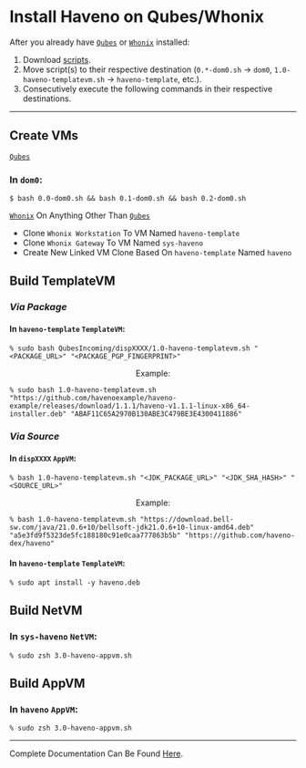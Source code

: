 # Install Haveno on Qubes/Whonix


After you already have [`Qubes`](https://www.qubes-os.org/downloads) or [`Whonix`](https://www.whonix.org/wiki/Download) installed:

1. Download [scripts](https://github.com/haveno-dex/haveno/tree/master/scripts/install_whonix_qubes/scripts).
2. Move script(s) to their respective destination (`0.*-dom0.sh` -> `dom0`, `1.0-haveno-templatevm.sh` -> `haveno-template`, etc.).
3. Consecutively execute the following commands in their respective destinations.

---

## **Create VMs**
[`Qubes`](https://www.qubes-os.org/downloads)
### **In `dom0`:**

```shell
$ bash 0.0-dom0.sh && bash 0.1-dom0.sh && bash 0.2-dom0.sh
```

[`Whonix`](https://www.whonix.org/wiki/Download) On Anything Other Than [`Qubes`](https://www.qubes-os.org/downloads)

- Clone `Whonix Workstation` To VM Named `haveno-template`
- Clone `Whonix Gateway` To VM Named `sys-haveno`
- Create New Linked VM Clone Based On `haveno-template` Named `haveno`


## **Build TemplateVM**
### *Via Package*
#### **In `haveno-template` `TemplateVM`:**

```shell
% sudo bash QubesIncoming/dispXXXX/1.0-haveno-templatevm.sh "<PACKAGE_URL>" "<PACKAGE_PGP_FINGERPRINT>"
```

<p style="text-align: center;">Example:</p>

```shell
% sudo bash 1.0-haveno-templatevm.sh "https://github.com/havenoexample/haveno-example/releases/download/1.1.1/haveno-v1.1.1-linux-x86_64-installer.deb" "ABAF11C65A2970B130ABE3C479BE3E4300411886"
```

### *Via Source*
#### **In `dispXXXX` `AppVM`:**
```shell
% bash 1.0-haveno-templatevm.sh "<JDK_PACKAGE_URL>" "<JDK_SHA_HASH>" "<SOURCE_URL>"
```

<p style="text-align: center;">Example:</p>

```shell
% bash 1.0-haveno-templatevm.sh "https://download.bell-sw.com/java/21.0.6+10/bellsoft-jdk21.0.6+10-linux-amd64.deb" "a5e3fd9f5323de5fc188180c91e0caa777863b5b" "https://github.com/haveno-dex/haveno"
```

#### **In `haveno-template` `TemplateVM`:**

```shell
% sudo apt install -y haveno.deb
```

## **Build NetVM**
### **In `sys-haveno` `NetVM`:**

```shell
% sudo zsh 3.0-haveno-appvm.sh
```

## **Build AppVM**
### **In `haveno` `AppVM`:**

```shell
% sudo zsh 3.0-haveno-appvm.sh
```

---

Complete Documentation Can Be Found [Here](https://github.com/haveno-dex/haveno/blob/master/scripts/install_whonix_qubes/INSTALL.md).
